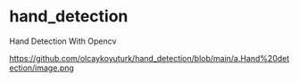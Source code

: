 # hand_detection
Hand Detection With Opencv

<image>https://github.com/olcaykoyuturk/hand_detection/blob/main/a.Hand%20detection/image.png</image>
